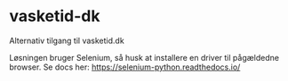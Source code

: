 # vasketid-dk
Alternativ tilgang til vasketid.dk

Løsningen bruger Selenium, så husk at installere en driver til pågældedne browser. Se docs her: https://selenium-python.readthedocs.io/
